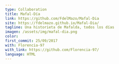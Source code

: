 ```yaml
---
type: Collaboration 
title: Mafal-Día
link: https://github.com/FdelMazo/Mafal-Dia
site: https://fdelmazo.github.io/Mafal-Dia/
tagline: Una historieta de Mafalda, todos los días
imagen: /assets/img/mafal-dia.png
color: 
first_commit: 25/09/2017
with: Florencia-97
with_link: https://github.com/Florencia-97/
language: HTML
---
```

